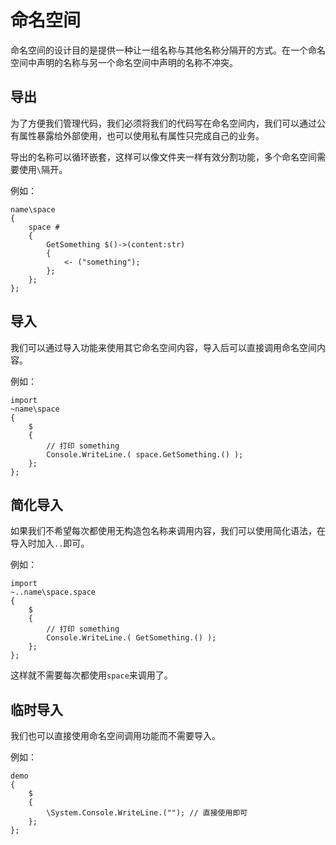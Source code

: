 # 命名空间
命名空间的设计目的是提供一种让一组名称与其他名称分隔开的方式。在一个命名空间中声明的名称与另一个命名空间中声明的名称不冲突。

## 导出
为了方便我们管理代码，我们必须将我们的代码写在命名空间内，我们可以通过公有属性暴露给外部使用，也可以使用私有属性只完成自己的业务。

导出的名称可以循环嵌套，这样可以像文件夹一样有效分割功能，多个命名空间需要使用`\`隔开。

例如：
```
name\space
{
    space #
    {
        GetSomething $()->(content:str)
        {
            <- ("something");
        };
    };
};
```
## 导入
我们可以通过导入功能来使用其它命名空间内容，导入后可以直接调用命名空间内容。

例如：
```
import
~name\space
{
    $
    {
        // 打印 something
        Console.WriteLine.( space.GetSomething.() );
    };
};
```
## 简化导入
如果我们不希望每次都使用无构造包名称来调用内容，我们可以使用简化语法，在导入时加入`..`即可。

例如：
```
import
~..name\space.space
{
    $
    {
        // 打印 something
        Console.WriteLine.( GetSomething.() );
    };
};
```
这样就不需要每次都使用`space`来调用了。
## 临时导入
我们也可以直接使用命名空间调用功能而不需要导入。

例如：
```
demo
{
    $
    {
        \System.Console.WriteLine.(""); // 直接使用即可
    };
};
```